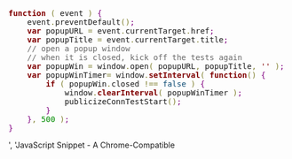 <!--more-->

<pre><span style='color:#800000; font-weight:bold; '>function</span> <span style='color:#808030; '>(</span> event <span style='color:#808030; '>)</span> <span style='color:#800080; '>{</span>
    event<span style='color:#808030; '>.</span>preventDefault<span style='color:#808030; '>(</span><span style='color:#808030; '>)</span><span style='color:#800080; '>;</span>
    <span style='color:#800000; font-weight:bold; '>var</span> popupURL <span style='color:#808030; '>=</span> event<span style='color:#808030; '>.</span>currentTarget<span style='color:#808030; '>.</span>href<span style='color:#800080; '>;</span>
    <span style='color:#800000; font-weight:bold; '>var</span> popupTitle <span style='color:#808030; '>=</span> event<span style='color:#808030; '>.</span>currentTarget<span style='color:#808030; '>.</span>title<span style='color:#800080; '>;</span>
    <span style='color:#696969; '>// open a popup window</span>
    <span style='color:#696969; '>// when it is closed, kick off the tests again</span>
    <span style='color:#800000; font-weight:bold; '>var</span> popupWin <span style='color:#808030; '>=</span> window<span style='color:#808030; '>.</span>open<span style='color:#808030; '>(</span> popupURL<span style='color:#808030; '>,</span> popupTitle<span style='color:#808030; '>,</span> <span style='color:#800000; '>'</span><span style='color:#800000; '>'</span> <span style='color:#808030; '>)</span><span style='color:#800080; '>;</span>
    <span style='color:#800000; font-weight:bold; '>var</span> popupWinTimer<span style='color:#808030; '>=</span> window<span style='color:#808030; '>.</span><span style='color:#800000; font-weight:bold; '>setInterval</span><span style='color:#808030; '>(</span> <span style='color:#800000; font-weight:bold; '>function</span><span style='color:#808030; '>(</span><span style='color:#808030; '>)</span> <span style='color:#800080; '>{</span>
        <span style='color:#800000; font-weight:bold; '>if</span> <span style='color:#808030; '>(</span> popupWin<span style='color:#808030; '>.</span>closed <span style='color:#808030; '>!==</span> <span style='color:#0f4d75; '>false</span> <span style='color:#808030; '>)</span> <span style='color:#800080; '>{</span>
            window<span style='color:#808030; '>.</span><span style='color:#800000; font-weight:bold; '>clearInterval</span><span style='color:#808030; '>(</span> popupWinTimer <span style='color:#808030; '>)</span><span style='color:#800080; '>;</span>
            publicizeConnTestStart<span style='color:#808030; '>(</span><span style='color:#808030; '>)</span><span style='color:#800080; '>;</span>
        <span style='color:#800080; '>}</span>
    <span style='color:#800080; '>}</span><span style='color:#808030; '>,</span> <span style='color:#008c00; '>500</span> <span style='color:#808030; '>)</span><span style='color:#800080; '>;</span>
<span style='color:#800080; '>}</span>
</pre>', 'JavaScript Snippet - A Chrome-Compatible